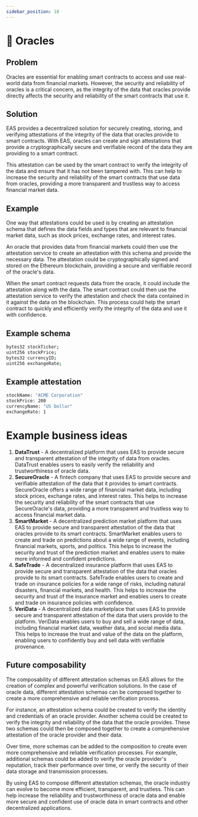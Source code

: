 ```yaml
---
sidebar_position: 18
---
```

# 🔮 Oracles

## Problem
Oracles are essential for enabling smart contracts to access and use real-world data from financial markets. However, the security and reliability of oracles is a critical concern, as the integrity of the data that oracles provide directly affects the security and reliability of the smart contracts that use it.

## Solution
EAS provides a decentralized solution for securely creating, storing, and verifying attestations of the integrity of the data that oracles provide to smart contracts. With EAS, oracles can create and sign attestations that provide a cryptographically secure and verifiable record of the data they are providing to a smart contract.

This attestation can be used by the smart contract to verify the integrity of the data and ensure that it has not been tampered with. This can help to increase the security and reliability of the smart contracts that use data from oracles, providing a more transparent and trustless way to access financial market data.

## Example
One way that attestations could be used is by creating an attestation schema that defines the data fields and types that are relevant to financial market data, such as stock prices, exchange rates, and interest rates.

An oracle that provides data from financial markets could then use the attestation service to create an attestation with this schema and provide the necessary data. The attestation could be cryptographically signed and stored on the Ethereum blockchain, providing a secure and verifiable record of the oracle's data.

When the smart contract requests data from the oracle, it could include the attestation along with the data. The smart contract could then use the attestation service to verify the attestation and check the data contained in it against the data on the blockchain. This process could help the smart contract to quickly and efficiently verify the integrity of the data and use it with confidence.

## Example schema
``` bash
bytes32 stockTicker;
uint256 stockPrice;
bytes32 currencyID;
uint256 exchangeRate;

```

## Example attestation
```bash
stockName: "ACME Corporation"
stockPrice: 200
currencyName: "US Dollar"
exchangeRate: 1
```

# Example business ideas
1. **DataTrust** - A decentralized platform that uses EAS to provide secure and transparent attestation of the integrity of data from oracles. DataTrust enables users to easily verify the reliability and trustworthiness of oracle data.
2. **SecureOracle** - A fintech company that uses EAS to provide secure and verifiable attestation of the data that it provides to smart contracts. SecureOracle offers a wide range of financial market data, including stock prices, exchange rates, and interest rates. This helps to increase the security and reliability of the smart contracts that use SecureOracle's data, providing a more transparent and trustless way to access financial market data.
3. **SmartMarket** - A decentralized prediction market platform that uses EAS to provide secure and transparent attestation of the data that oracles provide to its smart contracts. SmartMarket enables users to create and trade on predictions about a wide range of events, including financial markets, sports, and politics. This helps to increase the security and trust of the prediction market and enables users to make more informed and confident predictions.
4. **SafeTrade** - A decentralized insurance platform that uses EAS to provide secure and transparent attestation of the data that oracles provide to its smart contracts. SafeTrade enables users to create and trade on insurance policies for a wide range of risks, including natural disasters, financial markets, and health. This helps to increase the security and trust of the insurance market and enables users to create and trade on insurance policies with confidence.
5. **VeriData** - A decentralized data marketplace that uses EAS to provide secure and transparent attestation of the data that users provide to the platform. VeriData enables users to buy and sell a wide range of data, including financial market data, weather data, and social media data. This helps to increase the trust and value of the data on the platform, enabling users to confidently buy and sell data with verifiable provenance.


## Future composability
The composability of different attestation schemas on EAS allows for the creation of complex and powerful verification solutions. In the case of oracle data, different attestation schemas can be composed together to create a more comprehensive and reliable verification process.

For instance, an attestation schema could be created to verify the identity and credentials of an oracle provider. Another schema could be created to verify the integrity and reliability of the data that the oracle provides. These two schemas could then be composed together to create a comprehensive attestation of the oracle provider and their data.

Over time, more schemas can be added to the composition to create even more comprehensive and reliable verification processes. For example, additional schemas could be added to verify the oracle provider's reputation, track their performance over time, or verify the security of their data storage and transmission processes.

By using EAS to compose different attestation schemas, the oracle industry can evolve to become more efficient, transparent, and trustless. This can help increase the reliability and trustworthiness of oracle data and enable more secure and confident use of oracle data in smart contracts and other decentralized applications.
